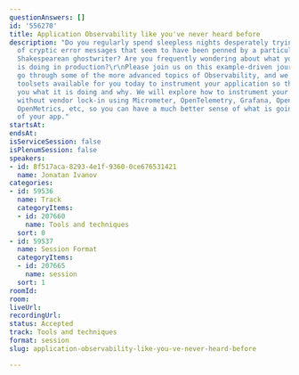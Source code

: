 ```yaml
---
questionAnswers: []
id: '556270'
title: Application Observability like you've never heard before
description: "Do you regularly spend sleepless nights desperately trying to make sense
  of cryptic error messages that seem to have been penned by a particularly grumpy
  Shakespearean ghostwriter? Are you frequently wondering about what your application
  is doing in production?\r\nPlease join us on this example-driven journey where we
  go through some of the more advanced topics of Observability, and we dive into the
  toolsets available for you today to instrument your application so that it can tell
  you what it is doing and why. We will explore how to instrument your JVM-based application
  without vendor lock-in using Micrometer, OpenTelemetry, Grafana, OpenZipkin, Prometheus,
  OpenMetrics, etc, so you can have a much better sense of what is going on inside
  of your app."
startsAt: 
endsAt: 
isServiceSession: false
isPlenumSession: false
speakers:
- id: 8f517aca-8293-4e1f-9360-0ce676531421
  name: Jonatan Ivanov
categories:
- id: 59536
  name: Track
  categoryItems:
  - id: 207660
    name: Tools and techniques
  sort: 0
- id: 59537
  name: Session Format
  categoryItems:
  - id: 207665
    name: session
  sort: 1
roomId: 
room: 
liveUrl: 
recordingUrl: 
status: Accepted
track: Tools and techniques
format: session
slug: application-observability-like-you-ve-never-heard-before

---
```

